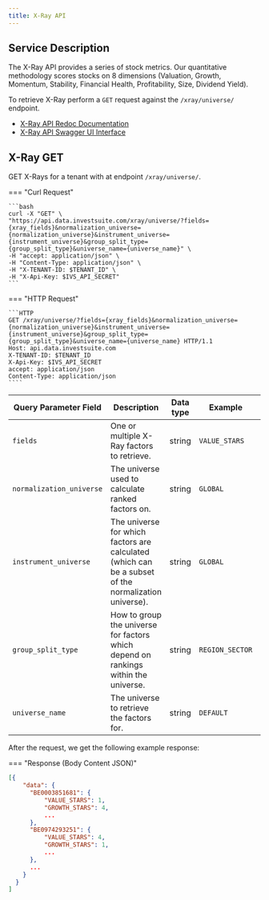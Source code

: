 ```yaml
---
title: X-Ray API
---
```


## Service Description

The X-Ray API provides a series of stock metrics. Our quantitative methodology scores stocks on 8 dimensions (Valuation, Growth, Momentum, Stability, Financial Health, Profitability, Size, Dividend Yield).

To retrieve X-Ray perform a `GET` request against the `/xray/universe/` endpoint.

- [X-Ray API Redoc Documentation](https://api.data.investsuite.com/redoc#tag/XRay)
- [X-Ray API Swagger UI Interface](https://api.data.investsuite.com/docs#/XRay/)

## X-Ray GET
GET X-Rays for a tenant with at endpoint `/xray/universe/`.

=== "Curl Request"

    ```bash
    curl -X "GET" \
    "https://api.data.investsuite.com/xray/universe/?fields={xray_fields}&normalization_universe={normalization_universe}&instrument_universe={instrument_universe}&group_split_type={group_split_type}&universe_name={universe_name}" \
    -H "accept: application/json" \
    -H "Content-Type: application/json" \
    -H "X-TENANT-ID: $TENANT_ID" \
    -H "X-Api-Key: $IVS_API_SECRET"
    ```

=== "HTTP Request"

    ```HTTP
    GET /xray/universe/?fields={xray_fields}&normalization_universe={normalization_universe}&instrument_universe={instrument_universe}&group_split_type={group_split_type}&universe_name={universe_name} HTTP/1.1
    Host: api.data.investsuite.com
    X-TENANT-ID: $TENANT_ID
    X-Api-Key: $IVS_API_SECRET
    accept: application/json
    Content-Type: application/json
    ````

Query Parameter Field | Description | Data type | Example | Required
----- | ----------- | --------- | ------- | --------
`fields` | One or multiple X-Ray factors to retrieve.  | string | `VALUE_STARS` |  Yes
`normalization_universe` | The universe used to calculate ranked factors on.  | string | `GLOBAL` |  No
`instrument_universe` | The universe for which factors are calculated (which can be a subset of the normalization universe).  | string | `GLOBAL` |  No
`group_split_type` | How to group the universe for factors which depend on rankings within the universe.  | string | `REGION_SECTOR` |  No
`universe_name` | The universe to retrieve the factors for.  | string | `DEFAULT` |  Yes

After the request, we get the following example response:

=== "Response (Body Content JSON)"
  ```JSON
  [{
      "data": {
        "BE0003851681": {
            "VALUE_STARS": 1,
            "GROWTH_STARS": 4,
            ...
        },
        "BE0974293251": {
            "VALUE_STARS": 4,
            "GROWTH_STARS": 1,
            ...
        },
        ...
      }
    }
  ]
  ```
